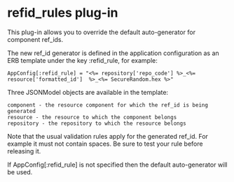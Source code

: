
# refid_rules plug-in

This plug-in allows you to override the default auto-generator for component ref_ids.

The new ref_id generator is defined in the application configuration as an ERB template under the key :refid_rule, for example:

    AppConfig[:refid_rule] = "<%= repository['repo_code'] %>_<%= resource['formatted_id']  %>_<%= SecureRandom.hex %>"

Three JSONModel objects are available in the template:

    component - the resource component for which the ref_id is being generated
    resource - the resource to which the component belongs
    repository - the repository to which the resource belongs

Note that the usual validation rules apply for the generated ref_id. For example it must not contain spaces. Be sure to test your rule before releasing it.

If AppConfig[:refid_rule] is not specified then the default auto-generator will be used.
